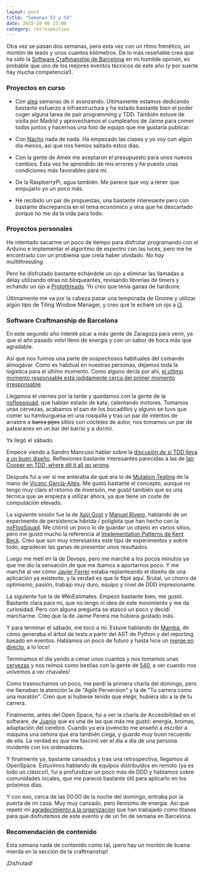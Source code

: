 ```yaml
---
layout: post
title: "Semanas 53 y 54"
date: 2015-10-06 23:00
category: retrospectiva
---
```


Otra vez se pasan dos semanas, pero esta vez con un ritmo frenético, un montón
de leads y unos cuantos kilómetros. De lo más reseñable creo que
ha sido la [Software Craftmanship de Barcelona](http://www.softwarecraftsmanshipbarcelona.org/)
en mi humilde opinión, es probable que uno de los mejores eventos técnicos de este año
(y por suerte hay mucha competencia!).

### Proyectos en curso

* Con [alea](http://alea-soluciones.com) semanas de ir avanzando. Últimamente
  estamos dedicando bastante esfuerzo a infraestructura y ha estado bastante
  bien el poder coger alguna tarea de pair programming y TDD. También estuve de
  visita por Madrid y aprovechamos el cumpleaños de Jaime para comer todos
  juntos y hacernos una foto de equipo que me gustaría publicar.

* Con [Nacho](https://twitter.com/Nachokyoku) nada de nada. Ha empezado las
  clases y yo voy con algún día menos, así que nos hemos saltado estos días.

* Con la gente de Amex me aceptaron el presupuesto para unos nuevos cambios.
  Esta vez he aprendido de mis errores y he puesto unas condiciones más
  favorables para mí.

* De la RaspberryPi, agua también. Me parece que voy a tener que empujarlo yo un
  poco más.

* He recibido un par de propuestas, una bastante interesante pero con bastante
  discrepancia en el tema económico y otra que he descartado porque no me da la
  vida para todo.

### Proyectos personales

He intentado sacarme un poco de tiempo para disfrutar programando con el Arduino
e implementar el algoritmo de espectro con las luces, pero me he encontrado con
un problema que creía haber olvidado. *No hay multithreading*.

Pero he disfrutado bastante echándole un ojo a eliminar las llamadas a delay
utilizando otras no bloqueantes, revisando librerías de timers y echando un ojo
a [Protothreads](http://dunkels.com/adam/pt/). Yo creo que tenía ganas de
hardcore.

Últimamente me va por la cabeza pasar una temporada de Gnome y utilizar algún
tipo de Tiling Window Manager, y creo que le echaré un ojo a
[i3](http://www.i3wm.org).

### Software Craftmanship de Barcelona

En este segundo año intenté picar a más gente de Zaragoza para venir, ya que el
año pasado volví lleno de energía y con un sabor de boca más que agradable.

Así que nos fuimos una parte de sospechosos habituales del comando almogávar.
Como es habitual en nuestras personas, dejamos toda la logística para el último
momento. Como alguno decía por ahí, [el último momento responsable está jodidamente cerca del primer momento irresponsable](https://twitter.com/dani_latorre/status/649873438719508480).

Llegamos el viernes por la tarde y quedamos con la gente de la
[noflopsquad](http://noflopsquad.com), que habían estado de kata, calentando
motores. Tomamos unas cervezas, acabamos el pan de los bocadillos y alguno se
tuvo que comer su hamburguesa en una rosquilla y tras un par de intentos de
arrastre a <s>bares pijos</s> sitios con cócteles de autor, nos tomamos un par
de patxaranes en un bar del barrio y a dormir.

Ya llegó el sábado.

Empecé viendo a Sandro Mancuso hablar sobre la [discusión de si TDD lleva a un
buen diseño](http://codurance.com/2015/05/12/does-tdd-lead-to-good-design/).
Reflexiones bastante interesantes parecidas a las de [Ian Cooper en TDD, where
dit it all go wrong](https://vimeo.com/68375232).

Después fui a ver si me enteraba de qué era lo de [Mutation
Testing](https://en.wikipedia.org/wiki/Mutation_testing) de la mano de [Vicenç
García-Altés](https://twitter.com/vgaltes). Me gustó bastante el concepto,
aunque no tengo muy claro el retorno de inversión, me gustó también que es una
técnica que se empieza a utilizar ahora, ya que tiene un coste de computación
elevado.

La siguiente sesión fue la de [Xavi Gost](https://twitter.com/XaV1uzz) y
[Manuel Rivero](https://twitter.com/trikitrok), hablando de un
experimento de persistencia híbrida / políglota que han hecho con la
[noFlopSquad](http://www.noflopsquad.com/). Me chirrió un poco lo de
guardar un objeto en varios sitios, pero me gustó mucho la referencia al
[Implementation Patterns de Kent
Beck](http://www.amazon.es/Implementation-Patterns-Addison-Wesley-Signature-Kent/dp/0321413091/ref=sr_1_1?ie=UTF8&qid=1444204209&sr=8-1&keywords=implementation+patterns).
Creo que son muy interesantes este tipo de experimentos y sobre todo, agradecer
las ganas de presentar unos resultados.

Luego me metí en la de Devops, pero me marché a los pocos minutos ya que me dio
la sensación de que me íbamos a aportarnos poco. Y me marché al ver cómo [Javier
Ferrer](https://twitter.com/JavierCane) estaba replanteando el diseño de una aplicación ya existente, y la verdad
es que lo flipé aquí. Brutal, un chorro de optimismo, pasión, trabajo muy duro,
equipo y nivel de DDD impresionante.

La siguiente fue la de #NoEstimates. Empezó bastante bien, me gustó. Bastante
clara para mí, que no tengo ni idea de este movimiento y me da curiosidad. Pero
con alguna pregunta se atascó un poco y decidí marcharme. Creo que la de Jaime
Perera me hubiera gustado más.

Y para terminar el sábado, me tocó a mí. Estuve hablando de
[Mamba](https://github.com/nestorsalceda/mamba), de cómo
generaba el árbol de tests a partir del AST de Python y del reporting basado en
eventos. Hablamos un poco de futuro y hasta hice un [merge en directo](https://github.com/nestorsalceda/mamba/pull/6://github.com/nestorsalceda/mamba/pull/60), a lo
loco!

Terminamos el día yendo a cenar unos cuantos y nos tomamos unas [cervezas](https://twitter.com/540info/status/650737121750335488) y nos
reímos como bestias con la gente de [540](http://www.540deg.com/), a ver cuando
nos volvemos a ver chavales!

Como trasnochamos un poco, me perdí la primera charla del domingo, pero me
llamaban la atención la de "Agile Perversion" y la de "Tu carrera como una
maratón". Creo que si hubiese tenido que elegir, hubiera ido a la de tu carrera.

Finalmente, antes del Open Space, fui a ver la charla de Accesibilidad en el
software, de [Juanjo](https://twitter.com/kastwey) que es una de las que más me gustó: energía, bromas,
adaptación del cerebro. Cuando yo era jovencito me enseñó a escribir a máquina
una señora que era también ciega, y guardo muy buen recuerdo de ella. La verdad
es que me fascinó ver el día a día de una persona invidente con los ordenadores.

Y finalmente ya, bastante cansados y tras una retrospectiva, llegamos al OpenSpace. Estuvimos hablando de
equipos distribuidos en remoto (ya es todo un clásico!), fui a profundizar un
poco más de DDD y hablamos sobre comunidades locales, que me pareció bastante
útil para aplicarlo en los próximos días.

Y con eso, cerca de las 00:00 de la noche del domingo, entraba por la puerta de
mi casa. Muy muy cansado, pero llenísimo de energía. Así que repetir mi
[agradecimiento a la organización](https://twitter.com/nestorsalceda/status/650795279797624832) que han trabajado como titanes para que
disfrutemos de este evento y de un fin de semana en Barcelona.

### Recomendación de contenido

Esta semana nada de contenido como tal, ¡pero hay un montón de buena mierda en la sección
de la craftmanship!

¡Disfrutad!
